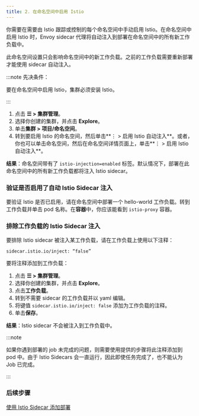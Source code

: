 ```yaml
---
title: 2. 在命名空间中启用 Istio
---
```


你需要在需要由 Istio 跟踪或控制的每个命名空间中手动启用 Istio。在命名空间中启用 Istio 时，Envoy sidecar 代理将自动注入到部署在命名空间中的所有新工作负载中。

此命名空间设置只会影响命名空间中的新工作负载。之前的工作负载需要重新部署才能使用 sidecar 自动注入。

:::note 先决条件：

要在命名空间中启用 Istio，集群必须安装 Istio。

:::

1. 点击 **☰ > 集群管理**。
1. 选择你创建的集群，并点击 **Explore**。
1. 单击**集群 > 项目/命名空间**。
1. 转到要启用 Istio 的命名空间，然后单击**⋮ > 启用 Istio 自动注入**。或者，你也可以单击命名空间，然后在命名空间详情页面上，单击**⋮ > 启用 Istio 自动注入**。

**结果**：命名空间带有了 `istio-injection=enabled` 标签。默认情况下，部署在此命名空间中的所有新工作负载都将注入 Istio sidecar。

### 验证是否启用了自动 Istio Sidecar 注入

要验证 Istio 是否已启用，请在命名空间中部署一个 hello-world 工作负载。转到工作负载并单击 pod 名称。在**容器**中，你应该能看到 `istio-proxy` 容器。

### 排除工作负载的 Istio Sidecar 注入

要排除 Istio sidecar 被注入某工作负载，请在工作负载上使用以下注释：

```
sidecar.istio.io/inject: “false”
```

要将注释添加到工作负载：

1. 点击 **☰ > 集群管理**。
1. 选择你创建的集群，并点击 **Explore**。
1. 点击**工作负载**。
1. 转到不需要 sidecar 的工作负载并以 yaml 编辑。
1. 将键值 `sidecar.istio.io/inject: false` 添加为工作负载的注释。
1. 单击**保存**。

**结果**：Istio sidecar 不会被注入到工作负载中。

:::note

如果你遇到部署的 job 未完成的问题，则需要使用提供的步骤将此注释添加到 pod 中。由于 Istio Sidecars 会一直运行，因此即使任务完成了，也不能认为 Job 已完成。

:::


### 后续步骤
[使用 Istio Sidecar 添加部署](use-istio-sidecar.md)
